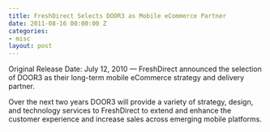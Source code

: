 ```yaml
---
title: FreshDirect Selects DOOR3 as Mobile eCommerce Partner
date: 2011-08-16 00:00:00 Z
categories:
- misc
layout: post
---
```


Original Release Date: July 12, 2010 — FreshDirect announced the selection of DOOR3 as their long-term mobile eCommerce strategy and delivery partner.

Over the next two years DOOR3 will provide a variety of strategy, design, and technology services to FreshDirect to extend and enhance the customer experience and increase sales across emerging mobile platforms.
